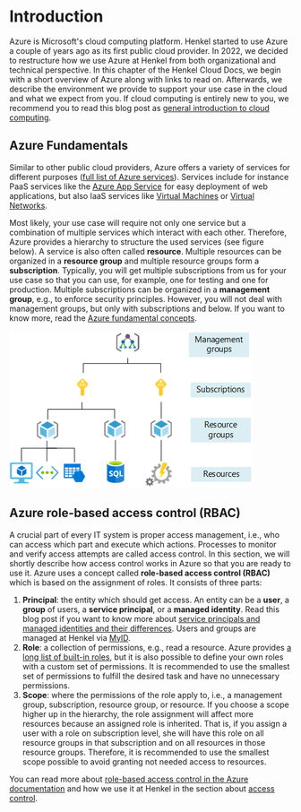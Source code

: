 # Introduction
Azure is Microsoft's cloud computing platform. Henkel started to use Azure a couple of years ago as its first public cloud provider. In 2022, we decided to restructure how we use Azure at Henkel from both organizational and technical perspective. In this chapter of the Henkel Cloud Docs, we begin with a short overview of Azure along with links to read on. Afterwards, we describe the environment we provide to support your use case in the cloud and what we expect from you. If cloud computing is entirely new to you, we recommend you to read this blog post as [general introduction to cloud computing](https://www.digitalocean.com/community/tutorials/a-general-introduction-to-cloud-computing).

## Azure Fundamentals
Similar to other public cloud providers, Azure offers a variety of services for different purposes ([full list of Azure services](https://azure.microsoft.com/en-us/products/)). Services include for instance PaaS services like the [Azure App Service](https://azure.microsoft.com/en-us/products/app-service/) for easy deployment of web applications, but also IaaS services like [Virtual Machines](https://azure.microsoft.com/en-us/products/virtual-machines/) or [Virtual Networks](https://azure.microsoft.com/en-us/products/virtual-network/).

Most likely, your use case will require not only one service but a combination of multiple services which interact with each other. Therefore, Azure provides a hierarchy to structure the used services (see figure below). A service is also often called **resource**. Multiple resources can be organized in a **resource group** and multiple resource groups form a **subscription**. Typically, you will get multiple subscriptions from us for your use case so that you can use, for example, one for testing and one for production. Multiple subscriptions can be organized in a **management group**, e.g., to enforce security principles. However, you will not deal with management groups, but only with subscriptions and below. If you want to know more, read the [Azure fundamental concepts](https://learn.microsoft.com/en-us/azure/cloud-adoption-framework/ready/considerations/fundamental-concepts).

![Hierarchy](../images/../../images/azure/resource-hierarchy.png)

## Azure role-based access control (RBAC)
A crucial part of every IT system is proper access management, i.e., who can access which part and execute which actions. Processes to monitor and verify access attempts are called access control. In this section, we will shortly describe how access control works in Azure so that you are ready to use it.
Azure uses a concept called **role-based access control (RBAC)** which is based on the assignment of roles. It consists of three parts:

1. **Principal**: the entity which should get access. An entity can be a **user**, a **group** of users, a **service principal**, or a **managed identity**. Read this blog post if you want to know more about [service principals and managed identities and their differences](https://devblogs.microsoft.com/devops/demystifying-service-principals-managed-identities/). Users and groups are managed at Henkel via [MyID](https://myid.henkelgroup.net/home.jsf).
2. **Role**: a collection of permissions, e.g., read a resource. Azure provides [a long list of built-in roles](https://learn.microsoft.com/en-us/azure/role-based-access-control/built-in-roles), but it is also possible to define your own roles with a custom set of permissions. It is recommended to use the smallest set of permissions to fulfill the desired task and have no unnecessary permissions. 
3. **Scope**: where the permissions of the role apply to, i.e., a management group, subscription, resource group, or resource. If you choose a scope higher up in the hierarchy, the role assignment will affect more resources because an assigned role is inherited. That is, if you assign a user with a role on subscription level, she will have this role on all resource groups in that subscription and on all resources in those resource groups. Therefore, it is recommended to use the smallest scope possible to avoid granting not needed access to resources.

You can read more about [role-based access control in the Azure documentation](https://learn.microsoft.com/en-us/azure/role-based-access-control/overview) and how we use it at Henkel in the section about [access control](./access.md).
